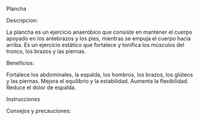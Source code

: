 Plancha

Descripcion: 

La plancha es un ejercicio anaeróbico que consiste en mantener el cuerpo apoyado en
los antebrazos y los pies, mientras se empuja el cuerpo hacia arriba. Es un ejercicio
estático que fortalece y tonifica los músculos del tronco, los brazos y las piernas. 

Beneficios:

Fortalece los abdominales, la espalda, los hombros, los brazos, los glúteos y las piernas.
Mejora el equilibrio y la estabilidad.
Aumenta la flexibilidad.
Reduce el dolor de espalda.

Instrucciones


Consejos y precauciones: 


